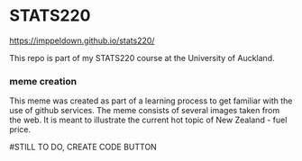 # STATS220
https://imppeldown.github.io/stats220/

This repo is part of my STATS220 course at the University of Auckland.

### meme creation
This meme was created as part of a learning process to get familiar with the use of github services.
The meme consists of several images taken from the web.
It is meant to illustrate the current hot topic of New Zealand - fuel price.

#STILL TO DO, CREATE CODE BUTTON
